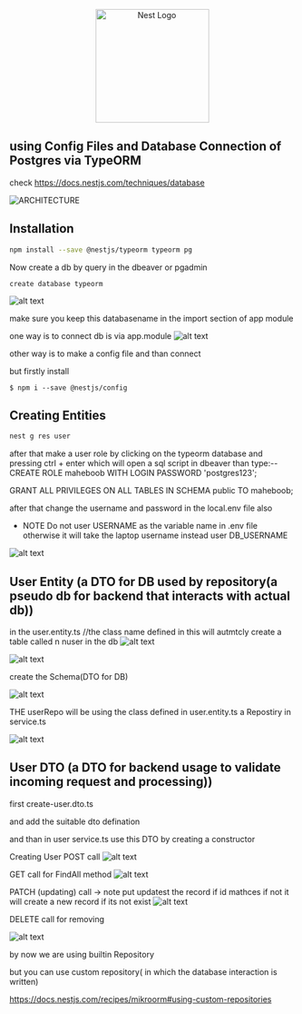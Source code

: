 <p align="center">
  <a href="http://nestjs.com/" target="blank"><img src="https://nestjs.com/img/logo-small.svg" width="200" alt="Nest Logo" /></a>
</p>


## using Config Files and Database Connection of Postgres via TypeORM

check https://docs.nestjs.com/techniques/database

![ARCHITECTURE](image-7.png)


## Installation

```bash
npm install --save @nestjs/typeorm typeorm pg
```


Now create a db by query in the dbeaver or pgadmin

```
create database typeorm

```
![alt text](image.png)

make sure you keep this databasename in the import section of app module

one way is to connect db is via app.module 
![alt text](image-1.png)

other way is to make a config file and than connect

but firstly install
```
$ npm i --save @nestjs/config
```
## Creating Entities 

```bash
nest g res user
```

after that make a user role by clicking on the typeorm database and pressing ctrl + enter which will open a sql script in dbeaver than type:--
CREATE ROLE maheboob WITH LOGIN PASSWORD 'postgres123';

GRANT ALL PRIVILEGES ON ALL TABLES IN SCHEMA public TO maheboob;

after that change the username and password in the local.env file also 

* NOTE Do not user USERNAME as the variable name in .env file otherwise it will take the laptop username instead user DB_USERNAME

![alt text](image-2.png)

## User Entity (a DTO for DB used by repository(a pseudo db for backend that interacts with actual db))

in the user.entity.ts
//the class name defined in this will autmtcly create a table called n nuser in the db
![alt text](image-10.png)

![alt text](image-11.png)


create the Schema(DTO for DB)

![alt text](image-9.png)

THE userRepo will be using the class defined in user.entity.ts a Repostiry in service.ts

![alt text](image-8.png)

## User DTO (a DTO for backend usage to validate incoming request and processing))


first create-user.dto.ts

and add the suitable dto defination

and than in user service.ts
use this DTO by creating a constructor


Creating User POST call
![alt text](image-5.png)




GET call for FindAll method 
![alt text](image-4.png)

PATCH (updating) call ->
note put updatest the record if id mathces if not it will create a new record if its not exist
![alt text](image-3.png)

DELETE call for removing

![alt text](image-6.png)


by now we are using builtin Repository

but you can use custom repository( in which the database interaction is written)


https://docs.nestjs.com/recipes/mikroorm#using-custom-repositories


